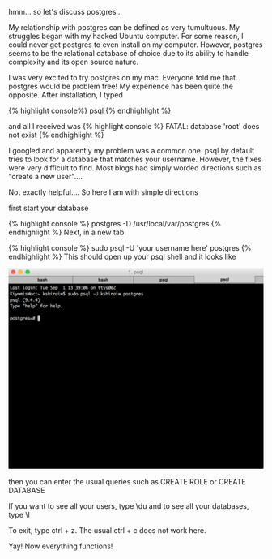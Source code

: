 hmm... so let's discuss postgres...

My relationship with postgres can be defined as very tumultuous. My struggles began with my hacked Ubuntu computer. For some reason, I could never get postgres to even install on my computer. However, postgres seems to be the relational database of choice due to its ability to handle complexity and its open source nature. 

I was very excited to try postgres on my mac. Everyone told me that postgres would be problem free! My experience has been quite the opposite. After installation, I typed

{% highlight console%}
  psql
{% endhighlight %}

and all I received was
{% highlight console %}
  FATAL: database 'root' does not exist
{% endhighlight %}

I googled and apparently my problem was a common one. psql by default tries to look for a database that matches your username. However, the fixes were very difficult to find. Most blogs had simply worded directions such as "create a new user".... 

Not exactly helpful.... So here I am with simple directions 

first start your database

{% highlight console %}
  postgres -D /usr/local/var/postgres
{% endhighlight %}
Next, in a new tab 

{% highlight console %}
  sudo psql -U 'your username here' postgres
{% endhighlight %}
This should open up your psql shell and it looks like 

<center><img src='../img/psql.png'></center> 

then you can enter the usual queries such as CREATE ROLE or CREATE DATABASE

If you want to see all your users, type \du and to see all your databases, type \l

To exit, type ctrl + z. The usual ctrl + c does not work here.

Yay! Now everything functions!